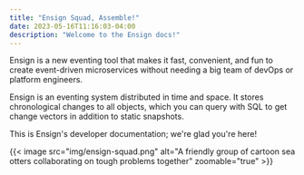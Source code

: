 ```yaml
---
title: "Ensign Squad, Assemble!"
date: 2023-05-16T11:16:03-04:00
description: "Welcome to the Ensign docs!"
---
```


Ensign is a new eventing tool that makes it fast, convenient, and fun to create  event-driven microservices without needing a big team of devOps or platform engineers.

Ensign is an eventing system distributed in time and space. It stores chronological changes to all objects, which you can query with SQL to get change vectors in addition to static snapshots.

This is Ensign's developer documentation; we're glad you're here!

{{< image src="img/ensign-squad.png" alt="A friendly group of cartoon sea otters collaborating on tough problems together" zoomable="true" >}}

